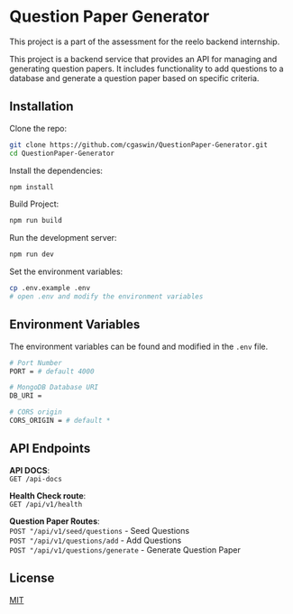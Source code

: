 # Question Paper Generator

This project is a part of the assessment for the reelo backend internship.

This project is a backend service that provides an API for managing and generating question papers. It includes functionality to add questions to a database and generate a question paper based on specific criteria.

## Installation

Clone the repo:

```bash
git clone https://github.com/cgaswin/QuestionPaper-Generator.git
cd QuestionPaper-Generator
```

Install the dependencies:

```bash
npm install
```
Build Project:
```bash
npm run build
```

Run the development server:

```bash
npm run dev
```
Set the environment variables:

```bash
cp .env.example .env
# open .env and modify the environment variables
```

## Environment Variables

The environment variables can be found and modified in the `.env` file.

```bash
# Port Number
PORT = # default 4000

# MongoDB Database URI
DB_URI =

# CORS origin
CORS_ORIGIN = # default *
```

## API Endpoints

**API DOCS**:\
`GET /api-docs` 

**Health Check route**:\
`GET /api/v1/health` 

**Question Paper Routes**:\
`POST "/api/v1/seed/questions` - Seed Questions\
`POST "/api/v1/questions/add` - Add Questions\
`POST "/api/v1/questions/generate` - Generate Question Paper


## License

[MIT](LICENSE)



